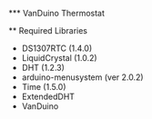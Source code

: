 *** VanDuino Thermostat


** Required Libraries
  - DS1307RTC (1.4.0)
  - LiquidCrystal (1.0.2)
  - DHT (1.2.3)
  - arduino-menusystem (ver 2.0.2)
  - Time (1.5.0)
  - ExtendedDHT
  - VanDuino
